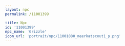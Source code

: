 ```yaml
---
layout: npc
permalink: /11001399

title: Npc
id: '11001399'
npc_name: 'Grizzle'
icon_url: 'portrait/npc/11001080_meerkatscout1_p.png'
---
```

